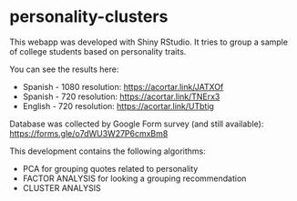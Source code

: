 # personality-clusters
This webapp was developed with Shiny RStudio. It tries to group a sample of college students based on personality traits.

You can see the results here:
* Spanish - 1080 resolution: https://acortar.link/JATXOf
* Spanish - 720 resolution: https://acortar.link/TNErx3
* English - 720 resolution: https://acortar.link/UTbtig

Database was collected by Google Form survey (and still available): https://forms.gle/o7dWU3W27P6cmxBm8

This development contains the following algorithms:

* PCA for grouping quotes related to personality
* FACTOR ANALYSIS for looking a grouping recommendation
* CLUSTER ANALYSIS
